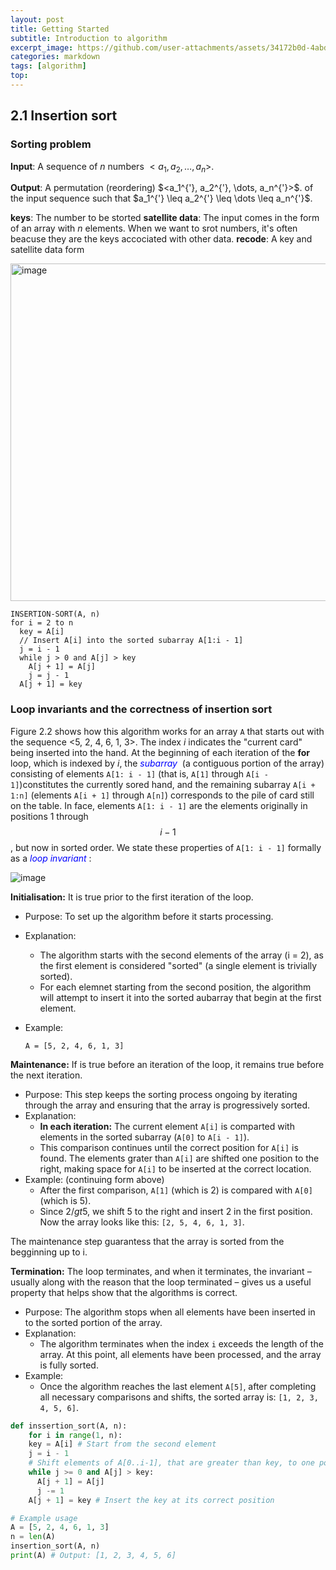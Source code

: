 ```yaml
---
layout: post
title: Getting Started
subtitle: Introduction to algorithm
excerpt_image: https://github.com/user-attachments/assets/34172b0d-4abd-4f10-80f1-758d9cd140df
categories: markdown
tags: [algorithm]
top: 
---
```


## 2.1 Insertion sort

### Sorting problem 
**Input**: A sequence of $n$ numbers $<a_1, a_2, \dots, a_n>$.

**Output**: A permutation (reordering) $<a_1^\{'}, a_2^{'}, \dots, a_n^{'}>$. of the input sequence such that $a_1^\{'} \leq a_2^{'} \leq \dots \leq a_n^{'}$.

**keys**: The number to be storted
**satellite data**: The input comes in the form of an array with $n$ elements. When we want to srot numbers, it's often beacuse they are the keys accociated with other data.
**recode**: A key and satellite data form

<img width="540" alt="image" src="https://github.com/user-attachments/assets/34172b0d-4abd-4f10-80f1-758d9cd140df" />

```pseudocode
INSERTION-SORT(A, n)
for i = 2 to n
  key = A[i]
  // Insert A[i] into the sorted subarray A[1:i - 1]
  j = i - 1
  while j > 0 and A[j] > key
    A[j + 1] = A[j]
    j = j - 1
  A[j + 1] = key
```

### Loop invariants and the correctness of insertion sort

Figure 2.2 shows how this algorithm works for an array `A` that starts out with the sequence <5, 2, 4, 6, 1, 3>. The index $i$ indicates the "current card" being inserted into the hand. At the beginning of each iteration of the **for** loop, which is indexed by $i$, the <span style="color:blue">*subarray* </span> (a contiguous portion of the array) consisting of elements `A[1: i - 1]` (that is, `A[1]` through `A[i - 1]`)constitutes the currently sored hand, and the remaining subarray `A[i + 1:n]` (elements `A[i + 1]` through `A[n]`) corresponds to the pile of card still on the table. In face, elements `A[1: i - 1]` are the elements originally in positions 1 through $$i - 1$$, but now in sorted order. We state these properties of `A[1: i - 1]` formally as a <span style="color:blue">*loop invariant* </span>:

![image](https://github.com/user-attachments/assets/c3f3cc8b-26d0-4c53-9ef2-a6f0f4f95991)

**Initialisation:** It is true prior to the first iteration of the loop.

- Purpose: To set up the algorithm before it starts processing.
- Explanation:
  - The algorithm starts with the second elements of the array (i = 2), as the first element is considered "sorted" (a single element is trivially sorted).
  - For each elemnet starting from the second position, the algorithm will attempt to insert it into the sorted aubarray that begin at the first element.

- Example:

  `A = [5, 2, 4, 6, 1, 3]`

**Maintenance:** If is true before an iteration of the loop, it remains true before the next iteration.

- Purpose: This step keeps the sorting process ongoing by iterating through the array and ensuring that the array is progressively sorted.
- Explanation:
  - **In each iteration:** The current element `A[i]` is comparted with elements in the sorted subarray (`A[0]` to `A[i - 1]`).
  - This comparison continues until the correct position for `A[i]` is found. The elements grater than `A[i]` are shifted one position to the right, making space for `A[i]` to be inserted at the correct location.
- Example: (continuing form above)
  - After the first comparison, `A[1]` (which is 2) is compared with `A[0]` (which is 5).
  - Since $2 /gt 5$, we shift 5 to the right and insert 2 in the first position. Now the array looks like this: `[2, 5, 4, 6, 1, 3]`.

The maintenance step guarantess that the array is sorted from the begginning up to i.

**Termination:** The loop terminates, and when it terminates, the invariant – usually along with the reason that the loop terminated – gives us a useful property that helps show that the algorithms is correct.

- Purpose: The algorithm stops when all elements have been inserted in to the sorted portion of the array.
- Explanation:
  - The algorithm terminates when the index `i` exceeds the length of the array. At this point, all elements have been processed, and the array is fully sorted.
- Example:
  - Once the algorithm reaches the last element `A[5]`, after completing all necessary comparisons and shifts, the sorted array is: `[1, 2, 3, 4, 5, 6]`.

```python
def inssertion_sort(A, n):
	for i in range(1, n):
    key = A[i] # Start from the second element
    j = i - 1
    # Shift elements of A[0..i-1], that are greater than key, to one postion ahead 
    while j >= 0 and A[j] > key:
      A[j + 1] = A[j]
      j -= 1
    A[j + 1] = key # Insert the key at its correct position

# Example usage
A = [5, 2, 4, 6, 1, 3]
n = len(A)
insertion_sort(A, n)
print(A) # Output: [1, 2, 3, 4, 5, 6]
```





